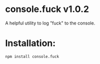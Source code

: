 # console.fuck v1.0.2

A helpful utility to log "fuck" to the console.

# Installation:
    npm install console.fuck
